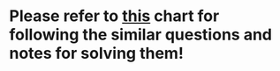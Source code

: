 # Please refer to [this](https://docs.google.com/spreadsheets/d/1olmMtN1vGS0BG9WNqPeCB8DWjJqezOBQp5ERbtZHiTk/edit#gid=1492593591) chart for following the similar questions and notes for solving them!
